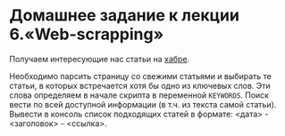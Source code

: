 # Домашнее задание к лекции 6.«Web-scrapping»

Получаем интересующие нас статьи на [хабре](https://habr.com).

Необходимо парсить страницу со свежими статьями и выбирать те статьи, в которых встречается хотя бы одно из ключевых слов.
Эти слова определяем в начале скрипта в переменной `KEYWORDS`.
Поиск вести по всей доступной информации (в т.ч. из текста самой статьи).
Вывести в консоль список подходящих статей в формате: <дата> - <заголовок> - <ссылка>.

